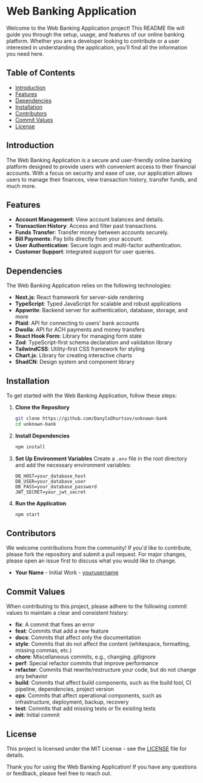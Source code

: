 # Web Banking Application

Welcome to the Web Banking Application project! This README file will guide you through the setup, usage, and features of our online banking platform. Whether you are a developer looking to contribute or a user interested in understanding the application, you'll find all the information you need here.

## Table of Contents

- [Introduction](#introduction)
- [Features](#features)
- [Dependencies](#dependencies)
- [Installation](#installation)
- [Contributors](#contributors)
- [Commit Values](#commit-values)
- [License](#license)

## Introduction

The Web Banking Application is a secure and user-friendly online banking platform designed to provide users with convenient access to their financial accounts. With a focus on security and ease of use, our application allows users to manage their finances, view transaction history, transfer funds, and much more.

## Features

- **Account Management**: View account balances and details.
- **Transaction History**: Access and filter past transactions.
- **Funds Transfer**: Transfer money between accounts securely.
- **Bill Payments**: Pay bills directly from your account.
- **User Authentication**: Secure login and multi-factor authentication.
- **Customer Support**: Integrated support for user queries.

## Dependencies

The Web Banking Application relies on the following technologies:
- **Next.js**: React framework for server-side rendering
- **TypeScript**: Typed JavaScript for scalable and robust applications
- **Appwrite**: Backend server for authentication, database, storage, and more
- **Plaid**: API for connecting to users' bank accounts
- **Dwolla**: API for ACH payments and money transfers
- **React Hook Form**: Library for managing form state
- **Zod**: TypeScript-first schema declaration and validation library
- **TailwindCSS**: Utility-first CSS framework for styling
- **Chart.js**: Library for creating interactive charts
- **ShadCN**: Design system and component library

## Installation

To get started with the Web Banking Application, follow these steps:

1. **Clone the Repository**
    ```bash
    git clone https://github.com/DanyloOhurtsov/unknown-bank
    cd unknown-bank
    ```

2. **Install Dependencies**
    ```bash
    npm install
    ```

3. **Set Up Environment Variables**
    Create a `.env` file in the root directory and add the necessary environment variables:
    ```
    DB_HOST=your_database_host
    DB_USER=your_database_user
    DB_PASS=your_database_password
    JWT_SECRET=your_jwt_secret
    ```

4. **Run the Application**
    ```bash
    npm start
    ```

## Contributors

We welcome contributions from the community! If you'd like to contribute, please fork the repository and submit a pull request. For major changes, please open an issue first to discuss what you would like to change.

- **Your Name** - Initial Work - [yourusername](https://github.com/yourusername)

## Commit Values

When contributing to this project, please adhere to the following commit values to maintain a clear and consistent history:

- **fix**: A commit that fixes an error
- **feat**: Commits that add a new feature
- **docs**: Commits that affect only the documentation
- **style**: Commits that do not affect the content (whitespace, formatting, missing commas, etc.)
- **chore**: Miscellaneous commits, e.g., changing .gitignore
- **perf**: Special refactor commits that improve performance
- **refactor**: Commits that rewrite/restructure your code, but do not change any behavior
- **build**: Commits that affect build components, such as the build tool, CI pipeline, dependencies, project version
- **ops**: Commits that affect operational components, such as infrastructure, deployment, backup, recovery
- **test**: Commits that add missing tests or fix existing tests
- **init**: Initial commit

## License

This project is licensed under the MIT License - see the [LICENSE](https://github.com/DanyloOhurtsov/unknown-bank/blob/main/LICENSE.txt) file for details.

Thank you for using the Web Banking Application! If you have any questions or feedback, please feel free to reach out.
